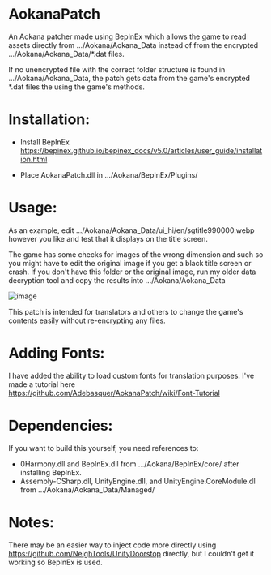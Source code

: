 # AokanaPatch
An Aokana patcher made using BepInEx which allows the game to read assets directly from .../Aokana/Aokana_Data instead of from the encrypted .../Aokana/Aokana_Data/\*.dat files. 

If no unencrypted file with the correct folder structure is found in .../Aokana/Aokana_Data, the patch gets data from the game's encrypted \*.dat files the using the game's methods.

# Installation:
- Install BepInEx
https://bepinex.github.io/bepinex_docs/v5.0/articles/user_guide/installation.html

- Place AokanaPatch.dll in .../Aokana/BepInEx/Plugins/

# Usage:
As an example, edit .../Aokana/Aokana_Data/ui_hi/en/sgtitle990000.webp however you like and test that it displays on the title screen. 

The game has some checks for images of the wrong dimension and such so you might have to edit the original image if you get a black title screen or crash. If you don't have this folder or the original image, run my older data decryption tool and copy the results into .../Aokana/Aokana_Data

![image](https://user-images.githubusercontent.com/74600302/115036070-48db4980-9f21-11eb-9362-49ff5c15c8df.png)

This patch is intended for translators and others to change the game's contents easily without re-encrypting any files.

# Adding Fonts:

I have added the ability to load custom fonts for translation purposes. I've made a tutorial here https://github.com/Adebasquer/AokanaPatch/wiki/Font-Tutorial

# Dependencies:

If you want to build this yourself, you need references to:
- 0Harmony.dll and BepInEx.dll from .../Aokana/BepInEx/core/ after installing BepInEx.
- Assembly-CSharp.dll, UnityEngine.dll, and UnityEngine.CoreModule.dll from .../Aokana/Aokana_Data/Managed/

# Notes:
There may be an easier way to inject code more directly using https://github.com/NeighTools/UnityDoorstop directly, but I couldn't get it working so BepInEx is used.

